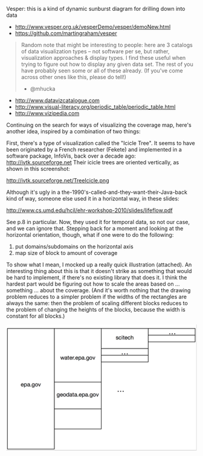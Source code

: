
Vesper: this is a kind of dynamic sunburst diagram for drilling down into data
* http://www.vesper.org.uk/vesperDemo/vesper/demoNew.html
* https://github.com/martingraham/vesper

> Random note that might be interesting to people: here are 3 catalogs of data visualization types – not software per se, but rather, visualization approaches & display types. I find these useful when trying to figure out how to display any given data set. The rest of you have probably seen some or all of these already. (If you've come across other ones like this, please do tell!)
> - @mhucka

* http://www.datavizcatalogue.com
* http://www.visual-literacy.org/periodic_table/periodic_table.html
* http://www.vizipedia.com

Continuing on the search for ways of visualizing the coverage map, here's another idea, inspired by a combination of two things:

First, there's a type of visualization called the "Icicle Tree".  It seems to have been originated by a French researcher (Fekete) and implemented in a software package, InfoVis, back over a decade ago: http://ivtk.sourceforge.net  Their icicle trees are oriented vertically, as shown in this screenshot:

  http://ivtk.sourceforge.net/TreeIcicle.png

Although it's ugly in a the-1990's-called-and-they-want-their-Java-back kind of way, someone else used it in a horizontal way, in these slides:

  http://www.cs.umd.edu/hcil/ehr-workshop-2010/slides/lifeflow.pdf

See p.8 in particular.  Now, they used it for temporal data, so not our case, and we can ignore that.  Stepping back for a moment and looking at the horizontal orientation, though, what if one were to do the following:

  1. put domains/subdomains on the horizontal axis
  2. map size of block to amount of coverage

To show what I mean, I mocked up a really quick illustration (attached).  An interesting thing about this is that it doesn't strike as something that would be hard to implement, if there's no existing library that does it.  I think the hardest part would be figuring out how to scale the areas based on ... something ... about the coverage.  (And it's worth nothing that the drawing problem reduces to a simpler problem if the widths of the rectangles are always the same: then the problem of scaling different blocks reduces to the problem of changing the heights of the blocks, because the width is constant for all blocks.)

![Icicle Mockup](icicle-mockup.png)